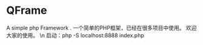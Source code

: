 # QFrame
A simple php Framework .
一个简单的PHP框架，已经在很多项目中使用。
欢迎大家的使用。
\n
启动：php -S localhost:8888 index.php
